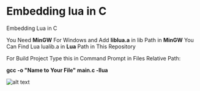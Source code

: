 # Embedding lua in C
Embedding Lua in C 

You Need **MinGW** For Windows and Add **liblua.a** in lib Path in **MinGW**
You Can Find Lua lualib.a in **Lua** Path in This Repository

For Build Project Type this in Command Prompt in Files Relative Path:

  **gcc -o "Name to Your File" main.c -llua**
  
![alt text](https://avatars.githubusercontent.com/u/2319114?s=200&v=4?raw=true)
